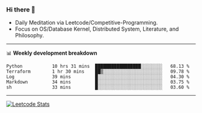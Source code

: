### Hi there 👋
* Daily Meditation via Leetcode/Competitive-Programming.
* Focus on OS/Database Kernel, Distributed System, Literature, and Philosophy.

-------

📊 **Weekly development breakdown**
<!--START_SECTION:waka-->

```text
Python           10 hrs 31 mins  █████████████████░░░░░░░░   68.13 %
Terraform        1 hr 30 mins    ██▒░░░░░░░░░░░░░░░░░░░░░░   09.78 %
Log              39 mins         █░░░░░░░░░░░░░░░░░░░░░░░░   04.30 %
Markdown         34 mins         █░░░░░░░░░░░░░░░░░░░░░░░░   03.75 %
sh               33 mins         █░░░░░░░░░░░░░░░░░░░░░░░░   03.60 %
```

<!--END_SECTION:waka-->

-------

[![Leetcode Stats](https://leetcard.jacoblin.cool/hzhang413?font=Fira+Mono)](https://leetcode.com/hzhang413)
<!-- ![image](./cyberpunk-ghost-in-the-shell.gif)
![image](./gis-archive.png) -->
